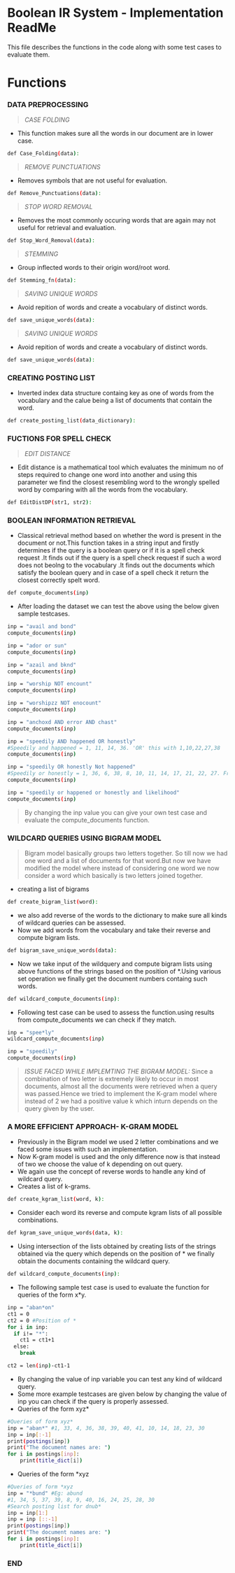 # Boolean IR System - Implementation ReadMe

This file describes the functions in the code along with some test cases to evaluate them.

# Functions
###  DATA PREPROCESSING
> _CASE FOLDING_
- This function makes sure all the words in our document are in lower case.
```sh
def Case_Folding(data):
```

> _REMOVE PUNCTUATIONS_
- Removes symbols that are not useful for evaluation.
```sh
def Remove_Punctuations(data):
```
 
> _STOP WORD REMOVAL_
- Removes the most commonly occuring words that are again may not useful for retrieval and evaluation.
```sh
def Stop_Word_Removal(data):
```

> _STEMMING_
- Group inflected words to their origin word/root word.
```sh
def Stemming_fn(data):
```

> _SAVING UNIQUE WORDS_
- Avoid repition of words and create a vocabulary of distinct words.
```sh
def save_unique_words(data):
```

> _SAVING UNIQUE WORDS_
- Avoid repition of words and create a vocabulary of distinct words.
```sh
def save_unique_words(data):
```

### CREATING POSTING LIST 
- Inverted index data structure containg key as one of words from the vocabulary and the calue being a list of documents that contain the word.

```sh
def create_posting_list(data_dictionary):
```
### FUCTIONS FOR SPELL CHECK 
> _EDIT DISTANCE_
- Edit distance is a mathematical tool which evaluates the minimum no of steps required to change one word into another and using this parameter we find the closest resembling word to the wrongly spelled word by comparing with all the words from the vocabulary.

```sh
def EditDistDP(str1, str2):
```
### BOOLEAN INFORMATION RETRIEVAL
- Classical retrieval method based on whether the word is present in the document or not.This function takes in a string input and firstly determines if the query is a boolean query or if it is a spell check request .It finds out if the query is a spell check request if such a word does not beolng to the vocabulary .It finds out the documents which satisfy the boolean query and in case of a spell check it return the closest correctly spelt word.
```sh
def compute_documents(inp)
```

- After loading the dataset we can test the above using the below given sample testcases.
```sh
inp = "avail and bond" 
compute_documents(inp)

inp = "ador or sun"
compute_documents(inp)

inp = "azail and bknd"
compute_documents(inp)

inp = "worship NOT encount"
compute_documents(inp)

inp = "worshipzz NOT enocount"
compute_documents(inp)

inp = "anchoxd AND error AND chast" 
compute_documents(inp)

inp = "speedily AND happened OR honestly" 
#Speedily and happened = 1, 11, 14, 36. 'OR' this with 1,10,22,27,38
compute_documents(inp)

inp = "speedily OR honestly Not happened" 
#Speedily or honestly = 1, 36, 6, 38, 8, 10, 11, 14, 17, 21, 22, 27. From this remove 1, 7, 11, 12, 14, 22, 25, 33, 34, 36, 38
compute_documents(inp)

inp = "speedily or happened or honestly and likelihood" 
compute_documents(inp)
```
> By changing the inp value you can give your own test case and evaluate the compute_documents function.

### WILDCARD QUERIES USING BIGRAM MODEL
>Bigram model basically groups two letters together. So till now we had one word and a list of documents for that word.But now we have modified the model where instead of considering one word we now consider a word which basically is two letters joined together.
- creating a list of bigrams
```sh
def create_bigram_list(word):
```
- we also add reverse of the words to the dictionary to make sure all kinds of wildcard queries can be assessed.
- Now we add words from the vocabulary and take their reverse and compute bigram lists.

```sh
def bigram_save_unique_words(data):
```
- Now we take input of the wildquery and compute bigram lists using above functions of the strings based on the position of *.Using various set operation we finally get the document numbers containg such words.
```sh
def wildcard_compute_documents(inp):
```
- Following test case can be used to assess the function.using results from compute_documents we can check if they match.
```sh
inp = "spee*ly"
wildcard_compute_documents(inp)

inp = "speedily"
compute_documents(inp)
```
> _ISSUE FACED WHILE IMPLEMTING THE BIGRAM MODEL:_
>Since a combination of two letter is extremely likely to occur in most documents, almost all the documents were retrieved when a query was passed.Hence we tried to implement the K-gram model where instead of 2 we had a positive value k which inturn depends on the query given by the user.

### A MORE EFFICIENT APPROACH- K-GRAM MODEL

- Previously in the Bigram model we used 2 letter combinations and we faced some issues with such an implementation.
- Now K-gram model is used and the only difference now is that instead of two we choose the value of k depending on out query.
- We again use the concept of reverse words to handle any kind of wildcard query.
- Creates a list of k-grams.
```sh
def create_kgram_list(word, k):
```
- Consider each word its reverse and compute kgram lists of all possible combinations.
```sh
def kgram_save_unique_words(data, k):
```
- Using intersection of the lists obtained by creating lists of the strings obtained via the query which depends on the position of * we finally obtain the documents containing the wildcard query.
```sh
def wildcard_compute_documents(inp):
```
- The following sample test case is used to evaluate the function for queries of the form x*y.
```sh
inp = "aban*on" 
ct1 = 0
ct2 = 0 #Position of *
for i in inp: 
  if i!= "*":
    ct1 = ct1+1
  else:
    break

ct2 = len(inp)-ct1-1
```
- By changing the value of inp variable you can test any kind of wildcard query.
- Some more example testcases are given below by changing the value of inp you can check if the query is properly assessed.
-  Queries of the form xyz*
```sh
#Queries of form xyz* 
inp = "aban*" #1, 33, 4, 36, 38, 39, 40, 41, 10, 14, 18, 23, 30
inp = inp[:-1]
print(postings[inp])
print("The document names are: ")
for i in postings[inp]: 
    print(title_dict[i])
```
-  Queries of the form *xyz
```sh
#Queries of form *xyz
inp = "*bund" #Eg: abund
#1, 34, 5, 37, 39, 8, 9, 40, 16, 24, 25, 28, 30
#Search posting list for dnub*
inp = inp[1:]
inp = inp [::-1]
print(postings[inp])
print("The document names are: ")
for i in postings[inp]: 
    print(title_dict[i])
```
### END










